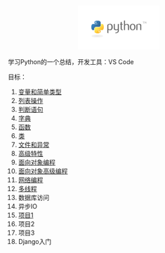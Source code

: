<p align="center">
  <a href="https://book.douban.com/subject/26829016/">
    <img height="100" src="./res/img/python-logo.png?sanitize=true">
  </a>
</p>

学习Python的一个总结，开发工具：VS Code

目标：

1. [变量和简单类型](https://github.com/tangming579/python-web/blob/master/note/1-%E5%8F%98%E9%87%8F%E5%92%8C%E7%AE%80%E5%8D%95%E7%B1%BB%E5%9E%8B.md)
2. [列表操作](https://github.com/tangming579/python-web/blob/master/note/2-%E5%88%97%E8%A1%A8%E6%93%8D%E4%BD%9C.md)
3. [判断语句](https://github.com/tangming579/python-web/blob/master/note/3-%E5%88%A4%E6%96%AD%E8%AF%AD%E5%8F%A5.md)
4. [字典](https://github.com/tangming579/python-web/blob/master/note/4-%E5%AD%97%E5%85%B8.md)
5. [函数](https://github.com/tangming579/python-web/blob/master/note/5-%E5%87%BD%E6%95%B0.md)
6. [类](https://github.com/tangming579/python-web/blob/master/note/6-%E7%B1%BB.md)
7. [文件和异常](https://github.com/tangming579/python-web/blob/master/note/7-%E6%96%87%E4%BB%B6%E5%92%8C%E5%BC%82%E5%B8%B8.md)
8. [高级特性](https://github.com/tangming579/python-web/blob/master/note/8-%E9%AB%98%E7%BA%A7%E7%89%B9%E6%80%A7.md)
9. [面向对象编程](https://github.com/tangming579/python-web/blob/master/note/9-%E9%9D%A2%E5%90%91%E5%AF%B9%E8%B1%A1%E7%BC%96%E7%A8%8B.md)
10. [面向对象高级编程](https://github.com/tangming579/python-web/blob/master/note/10-%E9%9D%A2%E5%90%91%E5%AF%B9%E8%B1%A1%E9%AB%98%E7%BA%A7%E7%BC%96%E7%A8%8B.md)
11. [网络编程](<https://github.com/tangming579/python-web/blob/master/note/11-%E7%BD%91%E7%BB%9C%E7%BC%96%E7%A8%8B.md>)
12. [多线程](https://github.com/tangming579/python-web/blob/master/note/12-%E5%A4%9A%E7%BA%BF%E7%A8%8B.md)
13. 数据库访问
14. 异步IO
15. [项目1](https://github.com/tangming579/python-web/blob/master/note/%E9%A1%B9%E7%9B%AE1.md)
16. 项目2
17. 项目3
18. Django入门